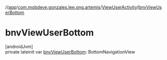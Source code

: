 //[app](../../../index.md)/[com.mobdeve.gonzales.lee.ong.artemis](../index.md)/[ViewUserActivity](index.md)/[bnvViewUserBottom](bnv-view-user-bottom.md)

# bnvViewUserBottom

[androidJvm]\
private lateinit var [bnvViewUserBottom](bnv-view-user-bottom.md): BottomNavigationView

